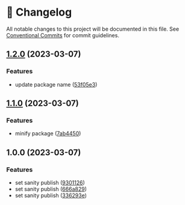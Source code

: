 <!-- markdownlint-disable --><!-- textlint-disable -->

# 📓 Changelog

All notable changes to this project will be documented in this file. See
[Conventional Commits](https://conventionalcommits.org) for commit guidelines.

## [1.2.0](https://github.com/pogasanov/sanity-color-list/compare/v1.1.0...v1.2.0) (2023-03-07)

### Features

- update package name ([53f05e3](https://github.com/pogasanov/sanity-color-list/commit/53f05e32488f429b9a8c7cc454d3052b0fb0f02e))

## [1.1.0](https://github.com/pogasanov/sanity-color-list/compare/v1.0.0...v1.1.0) (2023-03-07)

### Features

- minify package ([7ab4450](https://github.com/pogasanov/sanity-color-list/commit/7ab44508d227074617c3eadad67c0c5f82512d82))

## 1.0.0 (2023-03-07)

### Features

- set sanity publish ([9301126](https://github.com/pogasanov/sanity-color-list/commit/9301126aac11f35a142daeb5ba42d1734b1cfd34))
- set sanity publish ([666a829](https://github.com/pogasanov/sanity-color-list/commit/666a82912a44bc160b9a73c3c508c9c2a25b5e63))
- set sanity publish ([336293e](https://github.com/pogasanov/sanity-color-list/commit/336293edbaa72a370a909c7b3b72f13b33fdb19a))
